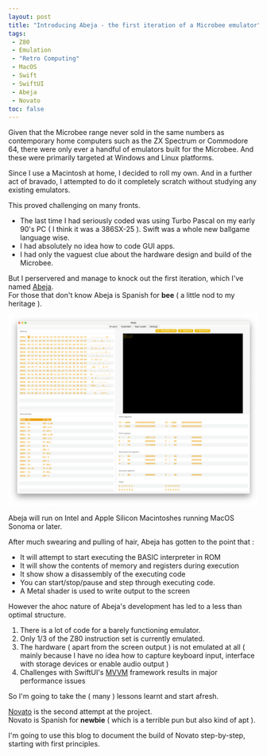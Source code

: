 ```yaml
---
layout: post
title: "Introducing Abeja - the first iteration of a Microbee emulator"
tags:
 - Z80
 - Emulation
 - "Retro Computing"
 - MacOS
 - Swift
 - SwiftUI
 - Abeja
 - Novato
toc: false
---
```


Given that the Microbee range never sold in the same numbers as contemporary home computers such as the ZX Spectrum or Commodore 64,  there were only ever a handful of emulators built for the Microbee.  And these were primarily targeted at Windows and Linux platforms.

Since I use a Macintosh at home, I decided to roll my own.  And in a further act of bravado,  I attempted to do it completely scratch without studying any existing emulators.

This proved challenging on many fronts.

- The last time I had seriously coded was using Turbo Pascal on my early 90's PC ( I think it was a 386SX-25 ).  Swift was a whole new ballgame language wise.
- I had absolutely no idea how to code GUI apps.  
- I had only the vaguest clue about the hardware design and build of the Microbee.  

But I perservered and manage to knock out the first iteration, which I've named [Abeja](https://github.com/fatherdougalmaguire/Abeja "Abeja GitHub repository").  
For those that don't know Abeja is Spanish for **bee** ( a little nod to my heritage ).

![Abeja](/assets/images/abeja-0.195.png)

Abeja will run on Intel and Apple Silicon Macintoshes running MacOS Sonoma or later.

After much swearing and pulling of hair,  Abeja has gotten to the point that : 

- It will attempt to start executing the BASIC interpreter in ROM
- It will show the contents of memory and registers during execution
- It show show a disassembly of the executing code
- You can start/stop/pause and step through executing code.
- A Metal shader is used to write output to the screen

However the ahoc nature of Abeja's development has led to a less than optimal structure.

1) There is a lot of code for a barely functioning emulator.  
2) Only 1/3 of the Z80 instruction set is currently emulated.  
3) The hardware ( apart from the screen output ) is not emulated at all ( mainly because I have no idea how to capture keyboard input, interface with storage devices or enable audio output )  
4) Challenges with SwiftUI's [MVVM](https://en.wikipedia.org/wiki/Model%E2%80%93view%E2%80%93viewmodel) framework results in major performance issues

So I'm going to take the ( many ) lessons learnt and start afresh.

[Novato](https://github.com/fatherdougalmaguire/novato) is the second attempt at the project.  
Novato is Spanish for **newbie** ( which is a terrible pun but also kind of apt ).



I'm going to use this blog to document the build of Novato step-by-step,  starting with first principles.




 